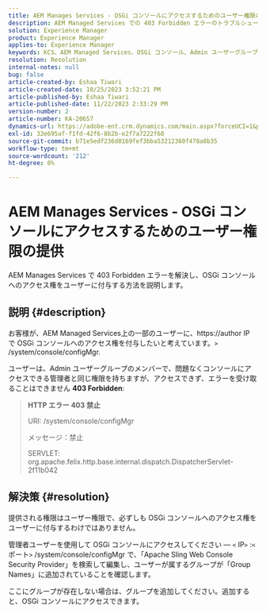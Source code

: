 ```yaml
---
title: AEM Manages Services - OSGi コンソールにアクセスするためのユーザー権限の提供
description: AEM Managed Services での 403 Forbidden エラーのトラブルシューティング方法を説明します。
solution: Experience Manager
product: Experience Manager
applies-to: Experience Manager
keywords: KCS、AEM Managed Services、OSGi コンソール、Admin ユーザーグループ
resolution: Resolution
internal-notes: null
bug: false
article-created-by: Eshaa Tiwari
article-created-date: 10/25/2023 3:52:21 PM
article-published-by: Eshaa Tiwari
article-published-date: 11/22/2023 2:33:29 PM
version-number: 2
article-number: KA-20657
dynamics-url: https://adobe-ent.crm.dynamics.com/main.aspx?forceUCI=1&pagetype=entityrecord&etn=knowledgearticle&id=e930c879-4e73-ee11-9ae7-6045bd0063aa
exl-id: 32e695af-f1fd-42f6-8b2b-e2f7a7222f68
source-git-commit: b71e5edf236d0169fef3bba53212360f478a8b35
workflow-type: tm+mt
source-wordcount: '212'
ht-degree: 0%

---
```


# AEM Manages Services - OSGi コンソールにアクセスするためのユーザー権限の提供


AEM Manages Services で 403 Forbidden エラーを解決し、OSGi コンソールへのアクセス権をユーザーに付与する方法を説明します。

## 説明 {#description}


お客様が、AEM Managed Services上の一部のユーザーに、https://author IP で OSGi コンソールへのアクセス権を付与したいと考えています。`>` /system/console/configMgr.

ユーザーは、Admin ユーザーグループのメンバーで、問題なくコンソールにアクセスできる管理者と同じ権限を持ちますが、アクセスできず、エラーを受け取ることはできません <b>403 Forbidden</b>:


> <b>HTTP エラー 403 禁止</b>
> 
> URI: /system/console/configMgr
> 
> メッセージ：禁止
> 
> SERVLET: org.apache.felix.http.base.internal.dispatch.DispatcherServlet-2f11b042



## 解決策 {#resolution}


提供される権限はユーザー権限で、必ずしも OSGi コンソールへのアクセス権をユーザーに付与するわけではありません。

管理者ユーザーを使用して OSGi コンソールにアクセスしてください — `<` IP`>` :`<` ポート`>` /system/console/configMgr で、「Apache Sling Web Console Security Provider」を検索して編集し、ユーザーが属するグループが「Group Names」に追加されていることを確認します。

ここにグループが存在しない場合は、グループを追加してください。追加すると、OSGi コンソールにアクセスできます。
